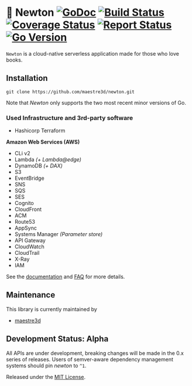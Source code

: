 # :book: Newton [![GoDoc][doc-img]][doc] [![Build Status][ci-img]][ci] [![Coverage Status][cov-img]][cov] [![Report Status][rep-img]][rep] [![Go Version][go-img]][go]
`Newton` is a cloud-native serverless application made for those who love books.

## Installation

`git clone https://github.com/maestre3d/newton.git`

Note that _Newton_ only supports the two most recent minor versions of Go.

### Used Infrastructure and 3rd-party software
- Hashicorp Terraform

**Amazon Web Services (AWS)**
- CLi v2
- Lambda _(+ Lambda@edge)_
- DynamoDB _(+ DAX)_
- S3
- EventBridge
- SNS
- SQS
- SES
- Cognito
- CloudFront
- ACM
- Route53
- AppSync
- Systems Manager _(Parameter store)_
- API Gateway
- CloudWatch
- CloudTrail
- X-Ray
- IAM

See the [documentation][docs] and [FAQ](FAQ.md) for more details.

## Maintenance
This library is currently maintained by
- [maestre3d][maintainer]

## Development Status: Alpha

All APIs are under development, breaking changes will be made in the 0.x series
of releases. Users of semver-aware dependency management systems should pin
_newton_ to `^1`.

Released under the [MIT License](LICENSE).

[doc-img]: https://pkg.go.dev/badge/github.com/maestre3d/newton
[doc]: https://pkg.go.dev/github.com/maestre3d/newton
[docs]: https://github.com/maestre3d/newton/tree/master/docs
[ci-img]: https://github.com/maestre3d/newton/workflows/Go/badge.svg?branch=master
[ci]: https://github.com/maestre3d/newton/actions
[go-img]: https://img.shields.io/github/go-mod/go-version/maestre3d/newton?style=square
[go]: https://github.com/maestre3d/newton/blob/master/go.mod
[rep-img]: https://goreportcard.com/badge/github.com/maestre3d/newton
[rep]: https://goreportcard.com/report/github.com/maestre3d/newton
[cov-img]: https://codecov.io/gh/maestre3d/newton/branch/master/graph/badge.svg
[cov]: https://codecov.io/gh/maestre3d/newton
[maintainer]: https://github.com/maestre3d
